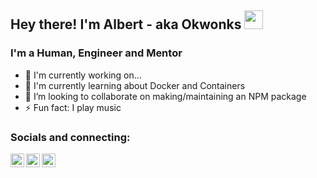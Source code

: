 ## Hey there! I'm Albert - aka Okwonks <img src="https://media.giphy.com/media/hvRJCLFzcasrR4ia7z/giphy.gif" width="30px">

### I'm a Human, Engineer and Mentor

- 🔭 I'm currently working on...
- 🌱 I'm currently learning about Docker and Containers
- 👯 I’m looking to collaborate on making/maintaining an NPM package
- ⚡ Fun fact: I play music

### Socials and connecting:

[<img align="left" alt="Okwonks | Twitter" width="22px" src="https://cdn.jsdelivr.net/npm/simple-icons@v3/icons/twitter.svg" />][twitter]
[<img align="left" alt="Okwonks | LinkedIn" width="22px" src="https://cdn.jsdelivr.net/npm/simple-icons@v3/icons/linkedin.svg" />][linkedin]
[<img align="left" alt="Okwonks | Instagram" width="22px" src="https://cdn.jsdelivr.net/npm/simple-icons@v3/icons/instagram.svg" />][instagram]

[twitter]: https://twitter.com/albert_oketch
[linkedin]: https://www.linkedin.com/in/albert-oketch-b23852111
[instagram]: https://www.instagram.com/acoustic_afro
